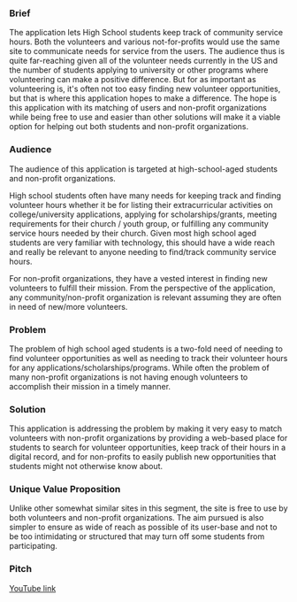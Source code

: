 ### Brief

The application lets High School students keep track of community service hours. Both the volunteers and various not-for-profits would use the same site to communicate needs for service from the users. The audience thus is quite far-reaching given all of the volunteer needs currently in the US and the number of students applying to university or other programs where volunteering can make a positive difference. But for as important as volunteering is, it's often not too easy finding new volunteer opportunities, but that is where this application hopes to make a difference. The hope is this application with its matching of users and non-profit organizations while being free to use and easier than other solutions will make it a viable option for helping out both students and non-profit organizations.

### Audience

The audience of this application is targeted at high-school-aged students and non-profit organizations.

High school students often have many needs for keeping track and finding volunteer hours whether it be for listing their extracurricular activities on college/university applications, applying for scholarships/grants, meeting requirements for their church / youth group, or fulfilling any community service hours needed by their church. Given most high school aged students are very familiar with technology, this should have a wide reach and really be relevant to anyone needing to find/track community service hours.

For non-profit organizations, they have a vested interest in finding new volunteers to fulfill their mission. From the perspective of the application, any community/non-profit organization is relevant assuming they are often in need of new/more volunteers.

### Problem

The problem of high school aged students is a two-fold need of needing to find volunteer opportunities as well as needing to track their volunteer hours for any applications/scholarships/programs. While often the problem of many non-profit organizations is not having enough volunteers to accomplish their mission in a timely manner.

### Solution

This application is addressing the problem by making it very easy to match volunteers with non-profit organizations by providing a web-based place for students to search for volunteer opportunities, keep track of their hours in a digital record, and for non-profits to easily publish new opportunities that students might not otherwise know about.

### Unique Value Proposition

Unlike other somewhat similar sites in this segment, the site is free to use by both volunteers and non-profit organizations. The aim pursued is also simpler to ensure as wide of reach as possible of its user-base and not to be too intimidating or structured that may turn off some students from participating.

### Pitch

[YouTube link](https://youtu.be/Lzzp_XAmVpE)

